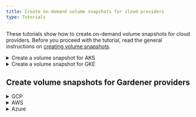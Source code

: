 ```yaml
---
title: Create on-demand volume snapshots for cloud providers
type: Tutorials
---
```


These tutorials show how to create on-demand volume snapshots for cloud providers. Before you proceed with the tutorial, read the general instructions on [creating volume snapshots](/#tutorials-create-on-demand-volume-snapshots).

<div tabs name="backup-providers">
  <details>
  <summary label="AKS">
  Create a volume snapshot for AKS
  </summary>

## Prerequisites

The minimum supported Kubernetes version is 1.17.

## Steps

1. [Install the CSI driver](https://github.com/kubernetes-sigs/azuredisk-csi-driver/blob/master/docs/install-csi-driver-master.md).
2. [Create a volume snapshot](https://github.com/kubernetes-sigs/azuredisk-csi-driver/tree/master/deploy/example/snapshot).

  </details>
  <details>
  <summary label="GKE">
  Create a volume snapshot for GKE
  </summary>

## Prerequisites

The minimum supported Kubernetes version is 1.14.

## Steps

1. [Enable the required feature gate on the cluster](https://cloud.google.com/kubernetes-engine/docs/how-to/gce-pd-csi-driver).
2. Check out [the repository for the Google Compute Engine Persistent Disk (GCE PD) CSI driver](https://github.com/kubernetes-sigs/gcp-compute-persistent-disk-csi-driver) for details on how to use volume snapshots on GKE.

  </details>
</div>

## Create volume snapshots for Gardener providers

<div tabs name="backup">
  <details>
  <summary label="GCP">
  GCP
  </summary>

### Prerequisites

As of Kubernetes version 1.18, Gardener GCP uses CSI drivers by default and supports taking volume snapshots out of the box.

### Steps

1. Create a VolumeSnapshotClass:

```yaml
apiVersion: snapshot.storage.k8s.io/v1beta1
kind: VolumeSnapshotClass
metadata:
  annotations:
    snapshot.storage.kubernetes.io/is-default-class: "true"
  name: snapshot-class
driver: pd.csi.storage.gke.io
deletionPolicy: Delete
```

2. Create a VolumeSnapshot resource:

```yaml
apiVersion: snapshot.storage.k8s.io/v1beta1
kind: VolumeSnapshot
metadata:
  name: snapshot
spec:
  source:
    persistentVolumeClaimName: {PVC_NAME}
```

3. Wait until the **READYTOUSE** field has the `true` status to verify that the snapshot was taken successfully:

```bash
kubectl get volumesnapshot -w
```

  </details>
  <details>
  <summary label="AWS">
  AWS
  </summary>

### Prerequisites

As of Kubernetes version 1.18, Gardener AWS uses CSI drivers by default and supports taking volume snapshots out of the box.

### Steps

1. Create a VolumeSnapshotClass:

```yaml
apiVersion: snapshot.storage.k8s.io/v1beta1
kind: VolumeSnapshotClass
metadata:
  annotations:
    snapshot.storage.kubernetes.io/is-default-class: "true"
  name: snapshot-class
driver: ebs.csi.aws.com
deletionPolicy: Delete
```

2. Create a VolumeSnapshot resource:

```yaml
apiVersion: snapshot.storage.k8s.io/v1beta1
kind: VolumeSnapshot
metadata:
  name: snapshot
spec:
  source:
    persistentVolumeClaimName: {PVC_NAME}
```

3. Wait until the **READYTOUSE** field receives the `true` status to verify that the snapshot was taken successfully:

```bash
kubectl get volumesnapshot -w
```
  </details>
  <details>
  <summary label="Azure">
  Azure
  </summary>

Gardener Azure does not currently support CSI drivers, that's why you cannot use volume snapshots. This support is planned for Kubernetes 1.19. For details, see [this issue](https://github.com/gardener/gardener-extension-provider-azure/issues/3).

  </details>
</div>
